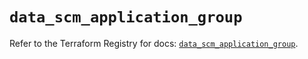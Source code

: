 # `data_scm_application_group`

Refer to the Terraform Registry for docs: [`data_scm_application_group`](https://registry.terraform.io/providers/paloaltonetworks/scm/1.0.2/docs/data-sources/application_group).
